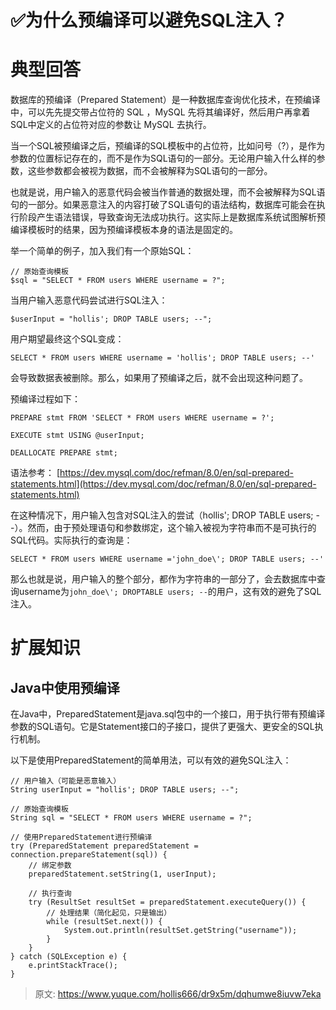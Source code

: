 # ✅为什么预编译可以避免SQL注入？


# 典型回答

数据库的预编译（Prepared Statement）是一种数据库查询优化技术，在预编译中，可以先先提交带占位符的 SQL ，MySQL 先将其编译好，然后用户再拿着SQL中定义的占位符对应的参数让 MySQL 去执行。

当一个SQL被预编译之后，预编译的SQL模板中的占位符，比如问号（?），是作为参数的位置标记存在的，而不是作为SQL语句的一部分。无论用户输入什么样的参数，这些参数都会被视为数据，而不会被解释为SQL语句的一部分。

也就是说，用户输入的恶意代码会被当作普通的数据处理，而不会被解释为SQL语句的一部分。如果恶意注入的内容打破了SQL语句的语法结构，数据库可能会在执行阶段产生语法错误，导致查询无法成功执行。这实际上是数据库系统试图解析预编译模板时的结果，因为预编译模板本身的语法是固定的。

举一个简单的例子，加入我们有一个原始SQL：

```
// 原始查询模板
$sql = "SELECT * FROM users WHERE username = ?";
```

当用户输入恶意代码尝试进行SQL注入：

```
$userInput = "hollis'; DROP TABLE users; --";
```

用户期望最终这个SQL变成：

```
SELECT * FROM users WHERE username = 'hollis'; DROP TABLE users; --'
```

会导致数据表被删除。那么，如果用了预编译之后，就不会出现这种问题了。

预编译过程如下：

```
PREPARE stmt FROM 'SELECT * FROM users WHERE username = ?';

EXECUTE stmt USING @userInput;

DEALLOCATE PREPARE stmt;
```
语法参考： [https://dev.mysql.com/doc/refman/8.0/en/sql-prepared-statements.html](https://dev.mysql.com/doc/refman/8.0/en/sql-prepared-statements.html) 

在这种情况下，用户输入包含对SQL注入的尝试（hollis'; DROP TABLE users; --）。然而，由于预处理语句和参数绑定，这个输入被视为字符串而不是可执行的SQL代码。实际执行的查询是：

```
SELECT * FROM users WHERE username ='john_doe\'; DROP TABLE users; --'
```

那么也就是说，用户输入的整个部分，都作为字符串的一部分了，会去数据库中查询username为`john_doe\'; DROPTABLE users; --`的用户，这有效的避免了SQL注入。



# 扩展知识


## Java中使用预编译

在Java中，PreparedStatement是java.sql包中的一个接口，用于执行带有预编译参数的SQL语句。它是Statement接口的子接口，提供了更强大、更安全的SQL执行机制。

以下是使用PreparedStatement的简单用法，可以有效的避免SQL注入：

```
// 用户输入（可能是恶意输入）
String userInput = "hollis'; DROP TABLE users; --";

// 原始查询模板
String sql = "SELECT * FROM users WHERE username = ?";

// 使用PreparedStatement进行预编译
try (PreparedStatement preparedStatement = connection.prepareStatement(sql)) {
    // 绑定参数
    preparedStatement.setString(1, userInput);

    // 执行查询
    try (ResultSet resultSet = preparedStatement.executeQuery()) {
        // 处理结果（简化起见，只是输出）
        while (resultSet.next()) {
            System.out.println(resultSet.getString("username"));
        }
    }
} catch (SQLException e) {
    e.printStackTrace();
}
```


> 原文: <https://www.yuque.com/hollis666/dr9x5m/dqhumwe8iuvw7eka>